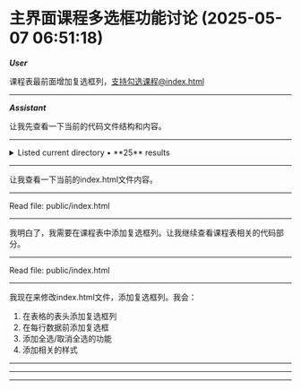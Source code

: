 <!-- Generated by SpecStory -->

# 主界面课程多选框功能讨论 (2025-05-07 06:51:18)

_**User**_

课程表最前面增加复选框列，支持勾选课程@index.html 

---

_**Assistant**_

让我先查看一下当前的代码文件结构和内容。

---

<details>
            <summary>Listed current directory • **25** results</summary>
        
| Name |
|-------|
| 📁 `.git` |
| 📁 `public` |
| 📁 `.specstory` |
| 📁 `server` |
| 📄 `app.js` |
| 📄 `package-lock.json` |
| 📁 `node_modules` |
| 📄 `package.json` |
| 📄 `operations.log` |
| 📄 `students.json` |
| 📄 `README.md` |
| 📁 `views` |
| 📄 `classes.json` |
| 📄 `.cursorrules` |
| 📄 `.DS_Store` |
| 📄 `env.example` |
| 📄 `bd.json` |
| 📄 `.gitignore` |
| 📄 `app.js.backup` |
| 📄 `users.json` |
| 📄 `fix-students.js` |
| 📄 `fix-logs.js` |
| 📄 `product_detail.html` |
| 📄 `示例代码` |
| 📄 `.cursorindexingignore` |

</details>

---

让我查看一下当前的index.html文件内容。

---

Read file: public/index.html

---

我明白了，我需要在课程表中添加复选框列。让我继续查看课程表相关的代码部分。

---

Read file: public/index.html

---

我现在来修改index.html文件，添加复选框列。我会：
1. 在表格的表头添加复选框列
2. 在每行数据前添加复选框
3. 添加全选/取消全选的功能
4. 添加相关的样式

---



---



---

